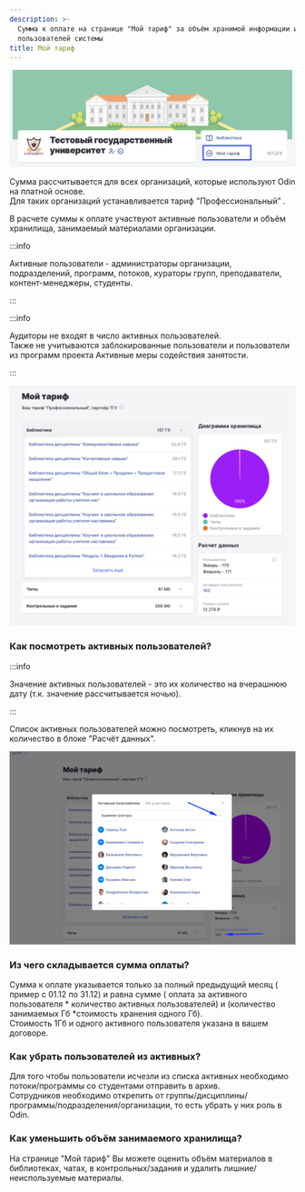 ```yaml
---
description: >-
  Сумма к оплате на странице "Мой тариф" за объём хранимой информации и активных
  пользователей системы
title: Мой тариф
---
```


![](<../../.gitbook/assets/image (236).png>)

Сумма рассчитывается для всех организаций, которые используют   Odin на платной основе. \
Для таких организаций устанавливается тариф "Профессиональный” .

В расчете суммы к оплате участвуют активные пользователи и объём хранилища, занимаемый материалами организации.

:::info 

Активные пользователи - администраторы организации, подразделений, программ, потоков, кураторы групп, преподаватели, контент-менеджеры, студенты.

:::

:::info 

Аудиторы не входят в число активных пользователей. \
Также не учитываются заблокированные пользователи и пользователи из программ проекта Активные меры содействия занятости.

:::

![](<../../.gitbook/assets/image (237).png>)

### Как посмотреть активных пользователей?

:::info 

Значение активных пользователей - это их количество на вчерашнюю дату (т.к. значение рассчитывается ночью).

:::

Список активных пользователей можно посмотреть, кликнув на их количество в блоке "Расчёт данных".

![](<../../.gitbook/assets/image (1) (1) (1) (1) (1) (1) (1) (1) (1) (1) (1) (1) (1) (1) (1) (1) (1) (1) (1) (1) (1) (1) (1) (1) (1) (1) (1) (1) (1) (1) (1) (1) (1) (1) (1) (1) (1) (1) (1) (1) (1) (1) (1) (1) (1) (1) (1) (1) (1) (1) (1).png>)

### Из чего складывается сумма оплаты?

Сумма к оплате указывается только за полный предыдущий месяц ( пример с 01.12 по 31.12) и равна сумме ( оплата за активного пользователя \* количество активных пользователей) и (количество занимаемых Гб \*стоимость хранения одного Гб).\
Стоимость 1Гб и одного активного пользователя указана в вашем договоре.

### Как убрать пользователей из активных?

Для того чтобы пользователи исчезли из списка активных необходимо потоки/программы со студентами отправить в архив.\
Сотрудников необходимо открепить от группы/дисциплины/программы/подразделения/организации, то есть убрать у них роль в Odin.

### Как уменьшить объём занимаемого хранилища?

На странице "Мой тариф" Вы можете оценить  объём материалов в библиотеках, чатах, в контрольных/задания и удалить лишние/неиспользуемые материалы.